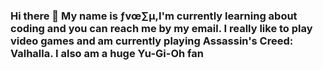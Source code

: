 ### Hi there 👋 My name is ƒvœ∑µ,I'm currently learning about coding and you can reach me by my email. I really like to play video games and am currently playing Assassin's Creed: Valhalla. I also am a huge Yu-Gi-Oh fan

<!--
**chickenlittleish/Chickenlittleish** is a ✨ _special_ ✨ repository because its `README.md` (this file) appears on your GitHub profile.
